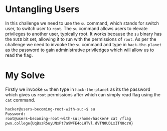 # Untangling Users
In this challenge we need to use the `su` command, which stands for switch user, to switch user to `root`. The `su` command allows users to elevate privileges to another user, typically root. It works because the `su` binary has the `SUID` bit set, allowing it to run with the permissions of `root`. As per the challenge we need to invooke the `su` command and type in `hack-the-planet` as the password to gain administrative priviledges which will allow us to read the flag.

# My Solve
Firstly we invooke `su` then type in `hack-the-planet` as its the password which gives us `root` permissions after which can simply read flag using the `cat` command.
```bash
hacker@users~becoming-root-with-su:~$ su
Password: 
root@users~becoming-root-with-su:/home/hacker# cat /flag
pwn.college{UqBszR5uyUNxPt7a9WFE4oLHTVl.dVTN0UDLxITN0czW}
